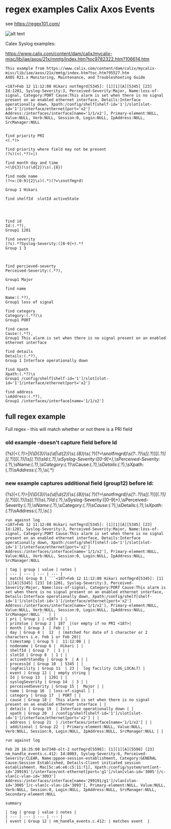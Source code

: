 # regex examples Calix Axos Events

see https://regex101.com/

![alt text](../images/matchingLogRegex1.png "Figure matchingLogRegex1.png")

Calex Syslog examples: 

https://www.calix.com/content/dam/calix/mycalix-misc/lib/iae/axos/21x/mmtg/index.htm?toc9782322.htm?106614.htm

```
This example from https://www.calix.com/content/dam/calix/mycalix-misc/lib/iae/axos/21x/mmtg/index.htm?toc.htm?95527.htm
AXOS R21.x Monitoring, Maintenance, and Troubleshooting Guide

<187>Feb 12 11:12:08 Hikari notfmgrd[5345]: [1][1][A][5345] [23] Id:1201, Syslog-Severity:3, Perceived-Severity:Major, Name:loss-of-signal, Category:PORT Cause:This alarm is set when there is no signal present on an enabled ethernet interface, Details:Interface operationally down, Xpath:/config/shelf[shelf-id='1']/slot[slot-id='1']/interface/ethernet[port='x2'] Address:/interfaces/interface[name='1/1/x2'], Primary-element:NULL, Value:NULL, Verb:NULL, Session:0, Login:NULL, IpAddress:NULL, SrcManager:NULL


find priority PRI
<(.*)>

find priority where field may not be present
(?s)(<(.*?)>|)

find month day and time
>(\D{3})\s(\d{2})\s(.{8})

find node name
(?<=:[0-9]{2}\s)(.*)(?=\snotfmgrd)

Group 1 Hikari 

find shelfId  slotId activeState




find id
Id:(.*?),
Group1 1201

find severity
(?s).*?Syslog-Severity:([0-9]+).*?
Group 1 3



find percieved-severty
Perceived-Severity:(.*?),

Group1 Major

find name

Name:(.*?),
Group1 loss of signal

find category
Category:(.*?)\s
Group1 PORT

find cause
Cause:(.*?),
Group1 This alarm is set when there is no signal present on an enabled ethernet interface

find details
Details:(.*?),
Group 1 Interface operationally down

find Xpath
Xpath:(.*?)\s
Group1 /config/shelf[shelf-id='1']/slot[slot-id='1']/interface/ethernet[port='x2']

find address
\sAddress:(.*?),
Group1 /interfaces/interface[name='1/1/x2']
```

## full regex example

Full regex - this will match whether or not there is a PRI field

### old example -doesn't capture field before Id
(?s)(<(.*?)>|)(\D{3})\s(\d|\d{2})\s(.{8})\s(.*?)(?=\snotfmgrd)\s(?:.*?)\s\[(.*?)\]\[(.*?)\]\[(.*?)\]\[(.*?)\]\s\[(.*?)\]\sId:(.*?),\sSyslog-Severity:([0-9]+),\sPerceived-Severity:(.*?),\sName:(.*?),\sCategory:(.*?)\sCause:(.*?),\sDetails:(.*?),\sXpath:(.*?)\sAddress:(.*?),\s(.*)

### new example captures additional field (group12) before Id:
(?s)(<(.*?)>|)(\D{3})\s(\d|\d{2})\s(.{8})\s(.*?)(?=\snotfmgrd)\s(?:.*?)\s\[(.*?)\]\[(.*?)\]\[(.*?)\]\[(.*?)\]\s\[(.*?)\]\s(.*?)Id:(.*?),\sSyslog-Severity:([0-9]+),\sPerceived-Severity:(.*?),\sName:(.*?),\sCategory:(.*?)\sCause:(.*?),\sDetails:(.*?),\sXpath:(.*?)\sAddress:(.*?),\s(.*)



```
run against log
<187>Feb 12 11:12:08 Hikari notfmgrd[5345]: [1][1][A][5345] [23] Id:1201, Syslog-Severity:3, Perceived-Severity:Major, Name:loss-of-signal, Category:PORT Cause:This alarm is set when there is no signal present on an enabled ethernet interface, Details:Interface operationally down, Xpath:/config/shelf[shelf-id='1']/slot[slot-id='1']/interface/ethernet[port='x2'] Address:/interfaces/interface[name='1/1/x2'], Primary-element:NULL, Value:NULL, Verb:NULL, Session:0, Login:NULL, IpAddress:NULL, SrcManager:NULL

| tag | group | value | notes |
| --- | --- | --- | --- |
| match| Group 0 | ```<187>Feb 12 11:12:08 Hikari notfmgrd[5345]: [1][1][A][5345] [23] Id:1201, Syslog-Severity:3, Perceived-Severity:Major, Name:loss-of-signal, Category:PORT Cause:This alarm is set when there is no signal present on an enabled ethernet interface, Details:Interface operationally down, Xpath:/config/shelf[shelf-id='1']/slot[slot-id='1']/interface/ethernet[port='x2'] Address:/interfaces/interface[name='1/1/x2'], Primary-element:NULL, Value:NULL, Verb:NULL, Session:0, Login:NULL, IpAddress:NULL, SrcManager:NULL``` | |
| pri | Group 1 | <187> | |
| priValue | Group 2 | 187  |(or empty if no PRI <187>|
| month | Group 3  | Feb | |
| day | Group 4 |  12  | (matched for date of 1 character or 2 characters i.e. Feb 1 or Feb 20)|
| timestamp | Group 5 |  11:12:08 | |
| nodename | Group 6 |  Hikari | |
| shelfId | Group 7  | 1 | |
| slotId | Group 8  | 1 | |
| activeOrStandby | Group 9  | A | |
| processId | Group 10  | 5345 | |
| logFacility | Group 11  | 23 |  log facility (LOG_LOCAL7) |
| event | Group 12 | | empty string |
| Id | Group 13  | 1201 | |
| syslogSeverity | Group 14  | 3 | |
| perceivedSeverity | Group 15 |  Major | |
| name | Group 16  | loss-of-signal | |
| category | Group 17  | PORT | |
| cause | Group 18 |  This alarm is set when there is no signal present on an enabled ethernet interface | |
| details | Group 19  | Interface operationally down | |
| xpath | Group 20  | /config/shelf[shelf-id='1']/slot[slot-id='1']/interface/ethernet[port='x2'] | |
| address | Group 21  | /interfaces/interface[name='1/1/x2'] | |
| additional | Group 22  | Primary-element:NULL, Value:NULL, Verb:NULL, Session:0, Login:NULL, IpAddress:NULL, SrcManager:NULL | |

run against log 

Feb 28 16:35:00 bn7348-olt-2 notfmgrd[5598]: [1][1][A][5598] [23] nm_handle_events.c.412: Id:8003, Syslog-Severity:6, Perceived-Severity:CLEAR, Name:pppoe-session-establishment, Category:GENERAL Cause:Session Established, Details:Client initiated session establishment. Mac[5c:a6:e6:c5:11:f1], Xpath:/config/system/ont[ont-id='299191']/interface/ont-ethernet[port='g1']/vlan[vlan-id='3005']/c-vlan[c-vlan-id='3093'] Address:/interfaces/interface[name='299191/g1']/vlan[vlan-id='3005']/c-vlan[c-vlan-id='3093'], Primary-element:NULL, Value:NULL, Verb:NULL, Session:0, Login:NULL, IpAddress:NULL, SrcManager:NULL, Secondary-element:NULL

summary 

| tag | group | value | notes |
| --- | --- | --- | --- |
| event | Group 12 | nm_handle_events.c.412: | matches event  |
